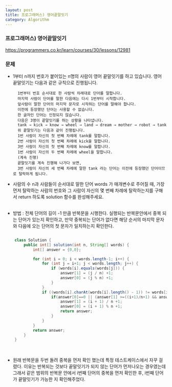 ```yaml
---
layout: post
title: 프로그래머스) 영어끝말잇기
category: Algorithm
---
```


### 프로그래머스) 영어끝말잇기
https://programmers.co.kr/learn/courses/30/lessons/12981

### 문제
- 1부터 n까지 번호가 붙어있는 n명의 사람이 영어 끝말잇기를 하고 있습니다. 영어 끝말잇기는 다음과 같은 규칙으로 진행됩니다.

        1번부터 번호 순서대로 한 사람씩 차례대로 단어를 말합니다.
        마지막 사람이 단어를 말한 다음에는 다시 1번부터 시작합니다.
        앞사람이 말한 단어의 마지막 문자로 시작하는 단어를 말해야 합니다.
        이전에 등장했던 단어는 사용할 수 없습니다.
        한 글자인 단어는 인정되지 않습니다.
        다음은 3명이 끝말잇기를 하는 상황을 나타냅니다.
        tank → kick → know → wheel → land → dream → mother → robot → tank
        위 끝말잇기는 다음과 같이 진행됩니다.
        1번 사람이 자신의 첫 번째 차례에 tank를 말합니다.
        2번 사람이 자신의 첫 번째 차례에 kick을 말합니다.
        3번 사람이 자신의 첫 번째 차례에 know를 말합니다.
        1번 사람이 자신의 두 번째 차례에 wheel을 말합니다.
        (계속 진행)
        끝말잇기를 계속 진행해 나가다 보면,
        3번 사람이 자신의 세 번째 차례에 말한 tank 라는 단어는 이전에 등장했던 단어이므로 탈락하게 됩니다.

- 사람의 수 n과 사람들이 순서대로 말한 단어 words 가 매개변수로 주어질 때,
    가장 먼저 탈락하는 사람의 번호와 그 사람이 자신의 몇 번째 차례에 탈락하는지를 구해서 return 하도록 solution 함수를 완성해주세요.
<br><br>

- 방법 :  전체 단어의 길이 -1 만큼 반복문을 시행한다. 실행되는 반복문안에서 중복 되는 단어가 있는지 확인하고, 만약 중복되는 단어가 없다면 해당 순서의 마지막 문자와 다음에 오는 단어의 첫 문자가 일치하는지 확인한다.

```java

    class Solution {
        public int[] solution(int n, String[] words) {
            int[] answer = {0,0};

            for (int i = 0; i < words.length-1; i++) {
                for (int j = i+1; j < words.length; j++) {
                    if (words[i].equals(words[j])) {
                        answer[1] = (j / n) +1;
                        answer[0] = (j % n) +1;
                    }
                }
                if ((words[i].charAt(words[i].length() - 1)) != words[i + 1].charAt(0)) {
                    if(answer[0]==0 || (answer[1] >=((i+1)/n+1) && answer[0] >= ((i+1)%n +1))){
                        answer[1] = (i + 1) / n +1;
                        answer[0] = (i + 1) % n +1;
                        return answer;
                    }
                }
            }
            return answer;
        }
    }


```

<br>

- 원래 반복문을 두번 돌려 중복을 먼저 확인 했는데 특정 테스트케이스에서 자꾸 걸렸다.
이유는 반복되는 것보다 끝말잇기가 되지 않는 단어가 먼저나오는 경우였는데 그래서 같은 범위의 반복문 안에서 i번째 단어의 중복을 먼저 확인한 후, i번째 단어가 끝말잇기가 가능한 지 확인해주었다.

